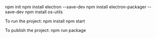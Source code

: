 npm init
npm install electron --save-dev
npm install electron-packager --save-dev
npm install os-utils

To run the project:
npm install
npm start

To publish the project:
npm run package